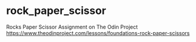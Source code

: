 # rock_paper_scissor
Rocks Paper Scissor Assignment on The Odin Project
https://www.theodinproject.com/lessons/foundations-rock-paper-scissors